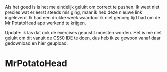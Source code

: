 
Als het goed is is het me eindelijk gelukt om correct te pushen. Ik weet niet precies wat er eerst steeds mis ging, maar ik heb deze nieuwe link ingeleverd. Ik had een drukke week waardoor ik niet genoeg tijd had om de Mr PotatoHead app werkend te krijgen.

Update: ik las dat ook de exercises gepusht moesten worden. Het is me niet gelukt om dit vanuit de CS50 IDE te doen, dus heb ik ze gewoon vanaf daar gedownload en hier geupload. 

# MrPotatoHead
